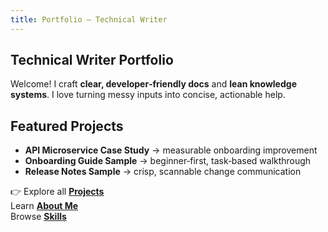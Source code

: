 ```yaml
---
title: Portfolio — Technical Writer
---
```



## Technical Writer Portfolio

Welcome! I craft **clear, developer‑friendly docs** and **lean knowledge systems**.
I love turning messy inputs into concise, actionable help.

## Featured Projects

- **API Microservice Case Study** → measurable onboarding improvement
- **Onboarding Guide Sample** → beginner‑first, task‑based walkthrough
- **Release Notes Sample** → crisp, scannable change communication

👉 Explore all **[Projects](/projects/)**  
Learn **[About Me](/about/)**  
Browse **[Skills](/skills/)**
